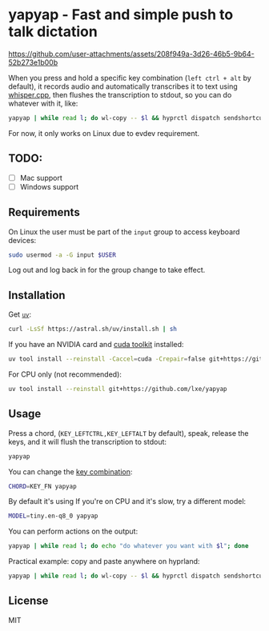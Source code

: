 # yapyap - Fast and simple push to talk dictation

https://github.com/user-attachments/assets/208f949a-3d26-46b5-9b64-52b273e1b00b

When you press and hold a specific key combination (`left ctrl + alt` by default), it records audio and automatically transcribes it to text using [whisper.cpp](https://github.com/ggml-org/whisper.cpp), then flushes the transcription to stdout, so you can do whatever with it, like:

```bash
yapyap | while read l; do wl-copy -- $l && hyprctl dispatch sendshortcut 'CTRL+SHIFT,V,'; done
```

For now, it only works on Linux due to evdev requirement.

## TODO:

 - [ ] Mac support
 - [ ] Windows support

## Requirements

On Linux the user must be part of the `input` group to access keyboard devices:

```bash
sudo usermod -a -G input $USER
```

Log out and log back in for the group change to take effect.

## Installation

Get [`uv`](https://docs.astral.sh/uv/getting-started/installation/):

```bash
curl -LsSf https://astral.sh/uv/install.sh | sh
```

If you have an NVIDIA card and [cuda toolkit](https://developer.nvidia.com/cuda-downloads) installed:

```bash
uv tool install --reinstall -Caccel=cuda -Crepair=false git+https://github.com/lxe/yapyap
```

For CPU only (not recommended):

```bash
uv tool install --reinstall git+https://github.com/lxe/yapyap
```

## Usage

Press a chord, (`KEY_LEFTCTRL,KEY_LEFTALT` by default), speak, release the keys, and it will flush the transcription to stdout:

```bash
yapyap
```

You can change the [key combination](https://gitlab.freedesktop.org/libevdev/evtest/-/blob/master/evtest.c?ref_type=heads#L224):

```bash
CHORD=KEY_FN yapyap
```

By default it's using If you're on CPU and it's slow, try a different model:

```bash
MODEL=tiny.en-q8_0 yapyap
```  

You can perform actions on the output:

```bash
yapyap | while read l; do echo "do whatever you want with $l"; done
```

Practical example: copy and paste anywhere on hyprland:

```bash
yapyap | while read l; do wl-copy -- $l && hyprctl dispatch sendshortcut 'CTRL+SHIFT,V,'; done
```

## License

MIT

